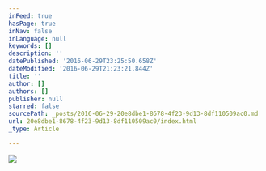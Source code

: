 ```yaml
---
inFeed: true
hasPage: true
inNav: false
inLanguage: null
keywords: []
description: ''
datePublished: '2016-06-29T23:25:50.658Z'
dateModified: '2016-06-29T21:23:21.844Z'
title: ''
author: []
authors: []
publisher: null
starred: false
sourcePath: _posts/2016-06-29-20e8dbe1-8678-4f23-9d13-8df110509ac0.md
url: 20e8dbe1-8678-4f23-9d13-8df110509ac0/index.html
_type: Article

---
```

![](https://the-grid-user-content.s3-us-west-2.amazonaws.com/a89a13a2-c4eb-41be-b972-52487163417c.jpg)